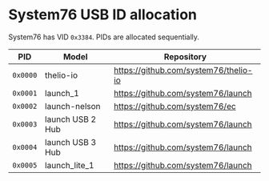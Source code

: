 # System76 USB ID allocation

System76 has VID `0x3384`. PIDs are allocated sequentially.

| PID      | Model            | Repository                            |
| -------- | ---------------- | ------------------------------------- |
| `0x0000` | thelio-io        | https://github.com/system76/thelio-io |
| `0x0001` | launch_1         | https://github.com/system76/launch    |
| `0x0002` | launch-nelson    | https://github.com/system76/ec        |
| `0x0003` | launch USB 2 Hub | https://github.com/system76/launch    |
| `0x0004` | launch USB 3 Hub | https://github.com/system76/launch    |
| `0x0005` | launch_lite_1    | https://github.com/system76/launch    |
